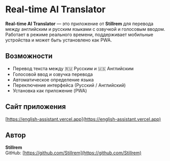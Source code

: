 # Real-time AI Translator

**Real-time AI Translator** — это приложение от **Stillrem** для перевода между английским и русским языками с озвучкой и голосовым вводом. Работает в режиме реального времени, поддерживает мобильные устройства и может быть установлено как PWA.

## Возможности
- Перевод текста между 🇷🇺 Русским и 🇺🇸 Английским
- Голосовой ввод и озвучка перевода
- Автоматическое определение языка
- Переключение интерфейса (Русский / Английский)
- Установка как приложение (PWA)

## Сайт приложения
[https://english-assistant.vercel.app](https://english-assistant.vercel.app)

## Автор
**Stillrem**  
GitHub: [https://github.com/Stillrem](https://github.com/Stillrem)
